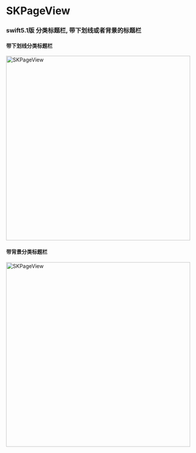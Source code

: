 # SKPageView


### swift5.1版 分类标题栏, 带下划线或者背景的标题栏


#### 带下划线分类标题栏
<img src="https://github.com/honkerSK/SKPageView/img/bottomLine.png" width="500" alt="SKPageView"></img>



#### 带背景分类标题栏
<img src="https://github.com/honkerSK/SKPageView/img/coverView.png" width="500" alt="SKPageView"></img>
